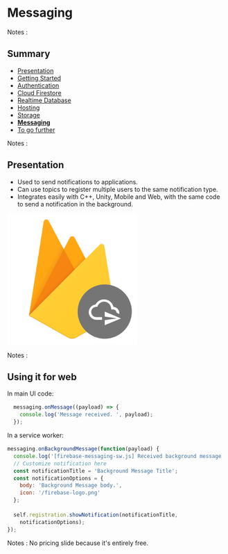 # Messaging

<!-- .slide: class="page-title" -->

Notes :



## Summary

<!-- .slide: id = "master-toc" class="toc" -->

- [Presentation](#/1)
- [Getting Started](#/2)
- [Authentication](#/3)
- [Cloud Firestore](#/4)
- [Realtime Database](#/5)
- [Hosting](#/6)
- [Storage](#/7)
- **[Messaging](#/8)**
- [To go further](#/9)

Notes :



## Presentation

- Used to send notifications to applications.
- Can use topics to register multiple users to the same notification type.
- Integrates easily with C++, Unity, Mobile and Web, with the same code to send a notification in the background.

<img src="resources/cloud_messaging_logo.png" height="300">

Notes :



## Using it for web

In main UI code:
```js
  messaging.onMessage((payload) => {
    console.log('Message received. ', payload);
  });
```

In a service worker:
```js
messaging.onBackgroundMessage(function(payload) {
  console.log('[firebase-messaging-sw.js] Received background message ', payload);
  // Customize notification here
  const notificationTitle = 'Background Message Title';
  const notificationOptions = {
    body: 'Background Message body.',
    icon: '/firebase-logo.png'
  };

  self.registration.showNotification(notificationTitle,
    notificationOptions);
});
```

Notes : No pricing slide because it's entirely free.



<!-- .slide: class="page-tp7" -->
